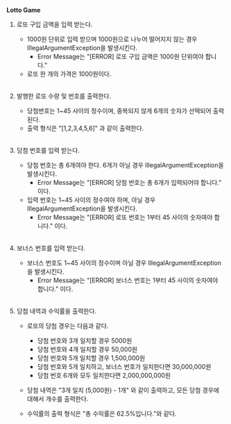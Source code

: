 **Lotto Game**

1. 로또 구입 금액을 입력 받는다.
   - 1000원 단위로 입력 받으며 1000원으로 나누어 떨어지지 않는 경우 IllegalArgumentException을 발생시킨다.</br>
     - Error Message는 "[ERROR] 로또 구입 금액은 1000원 단위여야 합니다."
   - 로또 한 개의 가격은 1000원이다.
   </br></br>
   
2. 발행한 로또 수량 및 번호를 출력한다.
   - 당첨번호는 1~45 사이의 정수이며, 중복되지 않게 6개의 숫자가 선택되어 출력된다.
   - 출력 형식은 "[1,2,3,4,5,6]" 과 같이 출력한다.
</br></br>

3. 당첨 번호를 입력 받는다.
   - 당첨 번호는 총 6개여야 한다. 6개가 아닐 경우 IllegalArgumentException을 발생시킨다.</br>
     - Error Message는 "[ERROR] 당첨 번호는 총 6개가 입력되어야 합니다." 이다.
   - 입력 번호는 1~45 사이의 정수여야 하며, 아닐 경우 IllegalArgumentException을 발생시킨다.</br>
     - Error Message는 "[ERROR] 로또 번호는 1부터 45 사이의 숫자여야 합니다." 이다.
</br></br>

4. 보너스 번호를 입력 받는다.
   - 보너스 번호도 1~45 사이의 정수이며 아닐 경우 IllegalArgumentException을 발생시킨다.
     - Error Message는 "[ERROR] 보너스 번호는 1부터 45 사이의 숫자여야 합니다." 이다.
</br></br>


5. 당첨 내역과 수익률을 출력한다.
   - 로또의 당첨 경우는 다음과 같다.
       -  당첨 번호와 3개 일치할 경우 5000원
       -  당첨 번호와 4개 일치할 경우 50,000원
       -  당첨 번호와 5개 일치할 경우 1,500,000원
       -  당첨 번호와 5개 일치하고, 보너스 번호가 일치한다면 30,000,000원
       -  당첨 번호 6개와 모두 일치한다면 2,000,000,000원

   - 당첨 내역은 "3개 일치 (5,000원) - 1개" 와 같이 출력하고, 모든 당첨 경우에 대해서 개수를 출력한다.
   - 수익률의 출력 형식은 "총 수익률은 62.5%입니다."와 같다.